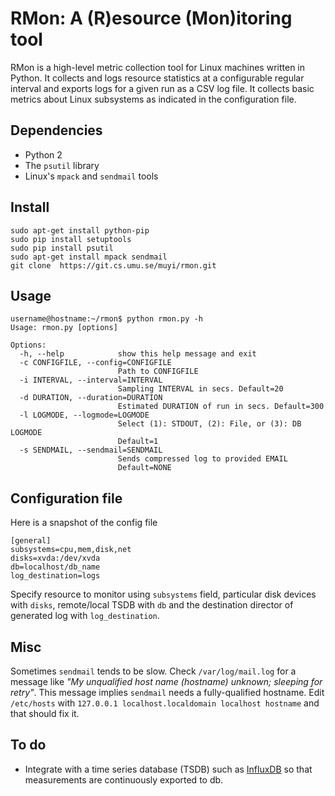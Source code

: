 # RMon: A (R)esource (Mon)itoring tool
RMon is a high-level metric collection tool for Linux machines written in Python. It collects and logs resource statistics at a configurable regular interval and exports logs for a given run as a CSV log file. It collects basic metrics about Linux subsystems as indicated in the configuration file.

## Dependencies
- Python 2
- The `psutil` library
- Linux's `mpack` and `sendmail` tools


## Install
~~~~
sudo apt-get install python-pip  
sudo pip install setuptools
sudo pip install psutil
sudo apt-get install mpack sendmail
git clone  https://git.cs.umu.se/muyi/rmon.git
~~~~

## Usage
~~~~
username@hostname:~/rmon$ python rmon.py -h
Usage: rmon.py [options]

Options:
  -h, --help            show this help message and exit
  -c CONFIGFILE, --config=CONFIGFILE
                        Path to CONFIGFILE
  -i INTERVAL, --interval=INTERVAL
                        Sampling INTERVAL in secs. Default=20
  -d DURATION, --duration=DURATION
                        Estimated DURATION of run in secs. Default=300
  -l LOGMODE, --logmode=LOGMODE
                        Select (1): STDOUT, (2): File, or (3): DB LOGMODE
                        Default=1
  -s SENDMAIL, --sendmail=SENDMAIL
                        Sends compressed log to provided EMAIL
                        Default=NONE
~~~~

## Configuration file
Here is a snapshot of the config file
```
[general]
subsystems=cpu,mem,disk,net
disks=xvda:/dev/xvda
db=localhost/db_name
log_destination=logs
```
Specify resource to monitor using `subsystems` field, particular disk devices with `disks`, remote/local TSDB with `db` and the destination director of generated log with `log_destination`.

## Misc
Sometimes `sendmail` tends to be slow. Check `/var/log/mail.log` for a message like *"My unqualified host name (hostname) unknown; sleeping for retry"*. This message implies `sendmail` needs a fully-qualified hostname. Edit `/etc/hosts` with `127.0.0.1 localhost.localdomain localhost hostname` and that should fix it.

## To do
- Integrate with a time series database (TSDB) such as [InfluxDB](https://www.influxdata.com/time-series-platform/influxdb/) so that measurements are continuously exported to db.
